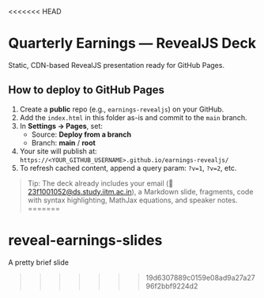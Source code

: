 <<<<<<< HEAD
# Quarterly Earnings — RevealJS Deck

Static, CDN-based RevealJS presentation ready for GitHub Pages.

## How to deploy to GitHub Pages

1. Create a **public** repo (e.g., `earnings-revealjs`) on your GitHub.
2. Add the `index.html` in this folder as-is and commit to the `main` branch.
3. In **Settings → Pages**, set:
   - Source: **Deploy from a branch**
   - Branch: **main** / **root**
4. Your site will publish at: `https://<YOUR_GITHUB_USERNAME>.github.io/earnings-revealjs/`
5. To refresh cached content, append a query param: `?v=1`, `?v=2`, etc.

> Tip: The deck already includes your email (📧 23f1001052@ds.study.iitm.ac.in), a Markdown slide, fragments, code with syntax highlighting, MathJax equations, and speaker notes.
=======
# reveal-earnings-slides
A pretty brief slide
>>>>>>> 19d6307889c0159e08ad9a27a2796f2bbf9224d2

